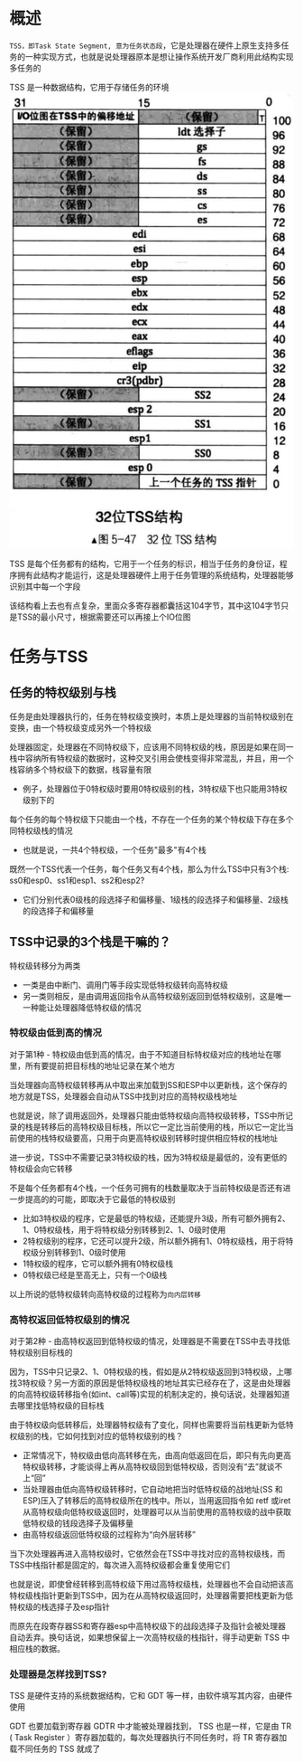 # 概述
`TSS，即Task State Segment, 意为任务状态段`，它是处理器在硬件上原生支持多任务的一种实现方式，也就是说处理器原本是想让操作系统开发厂商利用此结构实现多任务的

TSS 是一种数据结构，它用于存储任务的环境
![avatar](../images/tss_1.png)

TSS 是每个任务都有的结构，它用于一个任务的标识，相当于任务的身份证，程序拥有此结构才能运行，这是处理器硬件上用于任务管理的系统结构，处理器能够识别其中每一个字段

该结构看上去也有点复杂，里面众多寄存器都囊括这104字节，其中这104字节只是TSS的最小尺寸，根据需要还可以再接上个IO位图


# 任务与TSS
## 任务的特权级别与栈
任务是由处理器执行的，任务在特权级变换时，本质上是处理器的当前特权级别在变换，由一个特权级变成另外一个特权级

处理器固定，处理器在不同特权级下，应该用不同特权级的栈，原因是如果在同一栈中容纳所有特权级的数据时，这种交叉引用会使栈变得非常混乱，并且，用一个栈容纳多个特权级下的数据，栈容量有限
- 例子，处理器位于0特权级时要用0特权级别的栈，3特权级下也只能用3特权级别下的

每个任务的每个特权级下只能由一个栈，不存在一个任务的某个特权级下存在多个同特权级栈的情况
- 也就是说，一共4个特权级，一个任务"最多"有4个栈

既然一个TSS代表一个任务，每个任务又有4个栈，那么为什么TSS中只有3个栈: ss0和esp0、ss1和esp1、ss2和esp2?
- 它们分别代表0级栈的段选择子和偏移量、1级栈的段选择子和偏移量、2级栈的段选择子和偏移量

## TSS中记录的3个栈是干嘛的？
特权级转移分为两类
- 一类是由中断门、调用门等手段实现低特权级转向高特权级
- 另一类则相反，是由调用返回指令从高特权级别返回到低特权级别，这是唯一一种能让处理器降低特权级的情况

### 特权级由低到高的情况
对于第1种 - 特权级由低到高的情况，由于不知道目标特权级对应的栈地址在哪里，所有要提前把目标栈的地址记录在某个地方

当处理器向高特权级转移再从中取出来加载到SS和ESP中以更新栈，这个保存的地方就是TSS，处理器会自动从TSS中找到对应的高特权级栈地址

也就是说，除了调用返回外，处理器只能由低特权级向高特权级转移，TSS中所记录的栈是转移后的高特权级目标栈，所以它一定比当前使用的栈，所以它一定比当前使用的栈特权级要高，只用于向更高特权级别转移时提供相应特权的栈地址

进一步说，TSS中不需要记录3特权级的栈，因为3特权级是最低的，没有更低的特权级会向它转移

不是每个任务都有4个栈，一个任务可拥有的栈数量取决于当前特权级是否还有进一步提高的的可能，即取决于它最低的特权级别
- 比如3特权级的程序，它是最低的特权级，还能提升3级，所有可额外拥有2、1、0特权级栈，用于将特权级分别转移到2、1、0级时使用
- 2特权级别的程序，它还可以提升2级，所以额外拥有1、0特权级栈，用于将特权级分别转移到1、0级时使用
- 1特权级的程序，它可以额外拥有0特权级栈
- 0特权级已经是至高无上，只有一个0级栈

以上所说的低特权级转向高特权级的过程称为`向内层转移`

### 高特权返回低特权级别的情况
对于第2种 - 由高特权返回到低特权级的情况，处理器是不需要在TSS中去寻找低特权级别目标栈的

因为，TSS中只记录2、1、0特权级的栈，假如是从2特权级返回到3特权级，上哪找3特权级？另一方面的原因是低特权级栈的地址其实已经存在了，这是由处理器的向高特权级转移指令(如int、call等)实现的机制决定的，换句话说，处理器知道去哪里找低特权级的目标栈

由于特权级向低转移后，处理器特权级有了变化，同样也需要将当前栈更新为低特权级别的栈，它如何找到对应的低特权级别的栈？
- 正常情况下，特权级由低向高转移在先，由高向低返回在后，即只有先向更高特权级转移，才能谈得上再从高特权级回到低特权级，否则没有“去”就谈不上“回”
- 当处理器由低向高特权级转移时，它自动地把当时低特权级的战地址(SS 和 ESP)压入了转移后的高特权级所在的栈中。所以，当用返回指令如 retf 或iret 从高特权级向低特权级返回时，处理器可以从当前使用的高特权级的战中获取低特权级的钱段选择子及偏移量
- 由高特权级返回低特权级的过程称为“向外层转移”

当下次处理器再进入高特权级时，它依然会在TSS中寻找对应的高特权级栈，而TSS中栈指针都是固定的，每次进入高特权级都会重复使用它们

也就是说，即使曾经转移到高特权级下用过高特权级栈，处理器也不会自动把该高特权级栈指针更新到TSS中，因为在从高特权级返回时，处理器需要把栈更新为低特权级的栈选择子及esp指针

而原先在段寄存器SS和寄存器esp中高特权级下的战段选择子及指针会被处理器自动丢弃。换句话说，如果想保留上一次高特权级的栈指针，得手动更新 TSS 中相应栈的数据。

### 处理器是怎样找到TSS?
TSS 是硬件支持的系统数据结构，它和 GDT 等一样，由软件填写其内容，由硬件使用

GDT 也要加载到寄存器 GDTR 中才能被处理器找到， TSS 也是一样，它是由 TR ( Task Register ）寄存器加载的，每次处理器执行不同任务时，将 TR 寄存器加载不同任务的 TSS 就成了